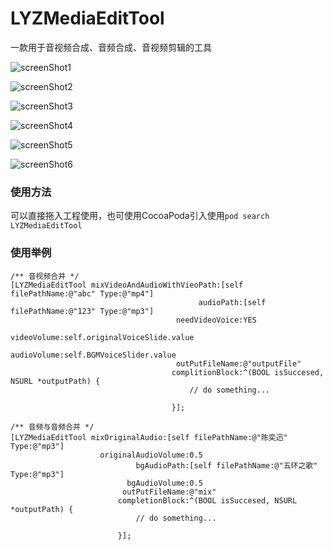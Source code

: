 # LYZMediaEditTool
一款用于音视频合成、音频合成、音视频剪辑的工具

![screenShot1](https://github.com/leroyli/LYZMediaEditTool/blob/master/LYZMediaEditToolDemo/LYZMediaEditToolDemo/ScreenShot/screenShot1.PNG)

![screenShot2](https://github.com/leroyli/LYZMediaEditTool/blob/master/LYZMediaEditToolDemo/LYZMediaEditToolDemo/ScreenShot/screenShot2.PNG)

![screenShot3](https://github.com/leroyli/LYZMediaEditTool/blob/master/LYZMediaEditToolDemo/LYZMediaEditToolDemo/ScreenShot/screenShot3.png)

![screenShot4](https://github.com/leroyli/LYZMediaEditTool/blob/master/LYZMediaEditToolDemo/LYZMediaEditToolDemo/ScreenShot/screenShot4.PNG)

![screenShot5](https://github.com/leroyli/LYZMediaEditTool/blob/master/LYZMediaEditToolDemo/LYZMediaEditToolDemo/ScreenShot/screenShot5.PNG)

![screenShot6](https://github.com/leroyli/LYZMediaEditTool/blob/master/LYZMediaEditToolDemo/LYZMediaEditToolDemo/ScreenShot/screenShot6.PNG)

### 使用方法
可以直接拖入工程使用，也可使用CocoaPoda引入使用`pod search LYZMediaEditTool`

### 使用举例
```
/** 音视频合并 */
[LYZMediaEditTool mixVideoAndAudioWithVieoPath:[self filePathName:@"abc" Type:@"mp4"]
                                          audioPath:[self filePathName:@"123" Type:@"mp3"]
                                     needVideoVoice:YES
                                        videoVolume:self.originalVoiceSlide.value
                                        audioVolume:self.BGMVoiceSlider.value
                                     outPutFileName:@"outputFile"
                                    complitionBlock:^(BOOL isSuccesed, NSURL *outputPath) {
                                        // do something...
                                        
                                    }];
```

```
/** 音频与音频合并 */
[LYZMediaEditTool mixOriginalAudio:[self filePathName:@"陈奕迅" Type:@"mp3"]
                    originalAudioVolume:0.5
                            bgAudioPath:[self filePathName:@"五环之歌" Type:@"mp3"]
                          bgAudioVolume:0.5
                         outPutFileName:@"mix"
                        completionBlock:^(BOOL isSuccesed, NSURL *outputPath) {
                            // do something...
                            
                        }];
```
